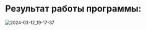 # Результат работы программы:
![2024-03-12_19-17-37](https://github.com/vantedi/fpc_practice_1/assets/82594287/34b9ebb6-ae7c-4818-993c-c59c97a337fc)
